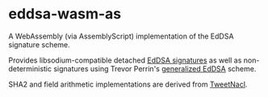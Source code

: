 # eddsa-wasm-as

A WebAssembly (via AssemblyScript) implementation of the EdDSA signature scheme.

Provides libsodium-compatible detached [EdDSA signatures](https://download.libsodium.org/doc/public-key_cryptography/public-key_signatures) as well as non-deterministic signatures using Trevor Perrin's [generalized EdDSA](https://moderncrypto.org/mail-archive/curves/2017/000925.html) scheme.

SHA2 and field arithmetic implementations are derived from [TweetNacl](https://tweetnacl.cr.yp.to/).